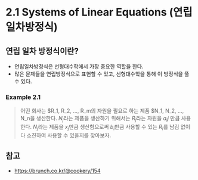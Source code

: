 # 2.1 Systems of Linear Equations (연립일차방정식)

## 연립 일차 방정식이란?
- 연립일차방정식은 선형대수학에서 가장 중요한 역할을 한다.
- 많은 문제들을 연립방정식으로 표현할 수 있고, 선형대수학을 통해 이 방정식을 풀 수 있다.

### Example 2.1
> 어떤 회사는 $R_1, R_2, ..., R_m의 자원을 필요로 하는 제품 $N_1, N_2, ..., N_n을 생산한다.
  $N_j$라는 제품을 생산하기 위해서는 $R_j$라는 자원을 $a_ij$ 만큼 사용한다. $N_j$라는 제품을 $x_j$만큼 생산함으로써 $b_i$만큼 사용할 수 있는 $R_i$를 남김 없이 다 소진하여 사용할 수 있을지를 찾아보자.





## 참고
- https://brunch.co.kr/@cookery/154

